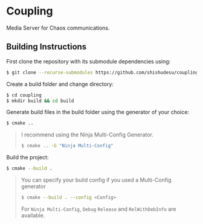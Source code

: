 # Coupling
Media Server for Chaos communications.
## Building Instructions
First clone the repository with its submodule dependencies using:
```bash
$ git clone --recurse-submodules https://github.com/shishudesu/coupling
```
Create a build folder and change directory:
```bash 
$ cd coupling
$ mkdir build && cd build
```
Generate build files in the build folder using the generator of your choice:
```bash
$ cmake ..
```
>I recommend using the Ninja Multi-Config Generator.
> ```bash
> $ cmake .. -G "Ninja Multi-Config"
> ```
Build the project:
```bash
$ cmake --build . 
```
> You can specify your build config if you used a Multi-Config generator
> ```bash
> $ cmake --build . --config <Config>
>```
> For `Ninja Multi-Config`, `Debug` `Release` and `RelWithDebInfo` are available.
